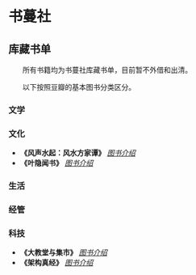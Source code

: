 # 书蔓社

## 库藏书单 ##

&ensp;&ensp;&ensp;&ensp;所有书籍均为书蔓社库藏书单，目前暂不外借和出清。

&ensp;&ensp;&ensp;&ensp;以下按照豆瓣的基本图书分类区分。

### 文学 ###

### 文化 ###
- **《风声水起：风水方家谭》** _[图书介绍](https://book.douban.com/subject/2143461/)_ &ensp;&ensp;
- **《叶隐闻书》** _[图书介绍](https://book.douban.com/subject/2122399/)_ &ensp;&ensp;

### 生活 ###

### 经管 ###

### 科技 ###
- **《大教堂与集市》** _[图书介绍](https://book.douban.com/subject/25881855/)_ &ensp;&ensp;
- **《架构真经》** _[图书介绍](https://book.douban.com/subject/27020143/)_ &ensp;&ensp;
